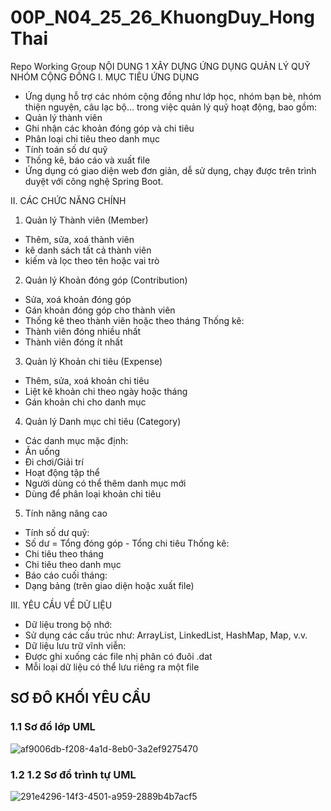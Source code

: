 # 00P_N04_25_26_KhuongDuy_HongThai
Repo Working Group
NỘI DUNG 1
                                                XÂY DỰNG ỨNG DỤNG QUẢN LÝ QUỸ NHÓM CỘNG ĐỒNG
I. MỤC TIÊU ỨNG DỤNG
* Ứng dụng hỗ trợ các nhóm cộng đồng như lớp học, nhóm bạn bè, nhóm thiện nguyện, câu lạc bộ... trong việc quản lý quỹ hoạt động, bao gồm:
* Quản lý thành viên
* Ghi nhận các khoản đóng góp và chi tiêu
* Phân loại chi tiêu theo danh mục
* Tính toán số dư quỹ
* Thống kê, báo cáo và xuất file
* Ứng dụng có giao diện web đơn giản, dễ sử dụng, chạy được trên trình duyệt với công nghệ Spring Boot.

II. CÁC CHỨC NĂNG CHÍNH
1.  Quản lý Thành viên (Member)
- Thêm, sửa, xoá thành viên
- kê danh sách tất cả thành viên
- kiếm và lọc theo tên hoặc vai trò
2.  Quản lý Khoản đóng góp (Contribution)
- Sửa, xoá khoản đóng góp
- Gán khoản đóng góp cho thành viên
- Thống kê theo thành viên hoặc theo tháng
Thống kê:
- Thành viên đóng nhiều nhất
- Thành viên đóng ít nhất
3.  Quản lý Khoản chi tiêu (Expense)
- Thêm, sửa, xoá khoản chi tiêu
- Liệt kê khoản chi theo ngày hoặc tháng
- Gán khoản chi cho danh mục
4.  Quản lý Danh mục chi tiêu (Category)
- Các danh mục mặc định:
- Ăn uống
- Đi chơi/Giải trí
- Hoạt động tập thể
- Người dùng có thể thêm danh mục mới
- Dùng để phân loại khoản chi tiêu
5.  Tính năng nâng cao
- Tính số dư quỹ:
- Số dư = Tổng đóng góp - Tổng chi tiêu
Thống kê:
- Chi tiêu theo tháng
- Chi tiêu theo danh mục
- Báo cáo cuối tháng:
- Dạng bảng (trên giao diện hoặc xuất file)

III. YÊU CẦU VỀ DỮ LIỆU
* Dữ liệu trong bộ nhớ:
* Sử dụng các cấu trúc như: ArrayList, LinkedList, HashMap, Map, v.v.
* Dữ liệu lưu trữ vĩnh viễn:
* Được ghi xuống các file nhị phân có đuôi .dat
* Mỗi loại dữ liệu có thể lưu riêng ra một file


## SƠ ĐÔ KHỐI YÊU CẦU
### 1.1 Sơ đồ lớp UML

![af9006db-f208-4a1d-8eb0-3a2ef9275470](https://github.com/user-attachments/assets/bd670b60-03b7-498a-bfb5-a0cd1f5fb10f)

### 1.2 1.2 Sơ đồ trình tự UML

![291e4296-14f3-4501-a959-2889b4b7acf5](https://github.com/user-attachments/assets/7bf4ee60-e3ae-49ce-a9f1-a60cbe727ecd)





